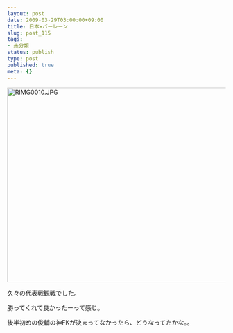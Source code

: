 ```yaml
---
layout: post
date: 2009-03-29T03:00:00+09:00
title: 日本×バーレーン
slug: post_115
tags:
- 未分類
status: publish
type: post
published: true
meta: {}
---
```

<span class="mt-enclosure mt-enclosure-image" style="display: inline;"><a href="/images/uploads/RIMG0010.JPG"><img alt="RIMG0010.JPG" src="/images/uploads/assets_c/2009/03/RIMG0010-thumb-600x450-112.jpg" width="600" height="450" class="mt-image-none" style="" /></a></span>

久々の代表戦観戦でした。

勝ってくれて良かったーって感じ。

後半初めの俊輔の神FKが決まってなかったら、どうなってたかな。。
